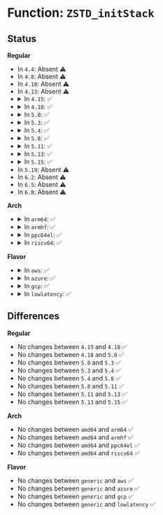 # Function: <code>ZSTD_initStack</code>

## Status
<b>Regular</b>
<ul>
<li>
In <code>4.4</code>: Absent ⚠️
</li>
<li>
In <code>4.8</code>: Absent ⚠️
</li>
<li>
In <code>4.10</code>: Absent ⚠️
</li>
<li>
In <code>4.13</code>: Absent ⚠️
</li>
<li>
<details>
<summary>In <code>4.15</code>: ✅</summary>

```c
ZSTD_customMem ZSTD_initStack(void *workspace, size_t workspaceSize);
```

**Collision:** Unique Global

**Inline:** No

**Transformation:** False

**Instances:**

```
In lib/zstd/zstd_common.c (ffffffff814ba3f0)
Location: lib/zstd/zstd_common.c:35
Inline: False
Direct callers:
  - lib/zstd/decompress.c:ZSTD_initDStream
  - lib/zstd/decompress.c:ZSTD_initDDict
  - lib/zstd/decompress.c:ZSTD_initDCtx
```
**Symbols:**

```
ffffffff814ba3f0-ffffffff814ba44b: ZSTD_initStack (STB_GLOBAL)
```
</details>
</li>
<li>
<details>
<summary>In <code>4.18</code>: ✅</summary>

```c
ZSTD_customMem ZSTD_initStack(void *workspace, size_t workspaceSize);
```

**Collision:** Unique Global

**Inline:** No

**Transformation:** False

**Instances:**

```
In lib/zstd/zstd_common.c (ffffffff814eccb0)
Location: lib/zstd/zstd_common.c:35
Inline: False
Direct callers:
  - lib/zstd/decompress.c:ZSTD_initDStream
  - lib/zstd/decompress.c:ZSTD_initDDict
  - lib/zstd/decompress.c:ZSTD_initDCtx
```
**Symbols:**

```
ffffffff814eccb0-ffffffff814ecd05: ZSTD_initStack (STB_GLOBAL)
```
</details>
</li>
<li>
<details>
<summary>In <code>5.0</code>: ✅</summary>

```c
ZSTD_customMem ZSTD_initStack(void *workspace, size_t workspaceSize);
```

**Collision:** Unique Global

**Inline:** No

**Transformation:** False

**Instances:**

```
In lib/zstd/zstd_common.c (ffffffff81500a50)
Location: lib/zstd/zstd_common.c:35
Inline: False
Direct callers:
  - lib/zstd/decompress.c:ZSTD_initDStream
  - lib/zstd/decompress.c:ZSTD_initDDict
  - lib/zstd/decompress.c:ZSTD_initDCtx
```
**Symbols:**

```
ffffffff81500a50-ffffffff81500aa5: ZSTD_initStack (STB_GLOBAL)
```
</details>
</li>
<li>
<details>
<summary>In <code>5.3</code>: ✅</summary>

```c
ZSTD_customMem ZSTD_initStack(void *workspace, size_t workspaceSize);
```

**Collision:** Unique Global

**Inline:** No

**Transformation:** False

**Instances:**

```
In lib/zstd/zstd_common.c (ffffffff8152ebb0)
Location: lib/zstd/zstd_common.c:35
Inline: False
Direct callers:
  - lib/zstd/decompress.c:ZSTD_initDStream
  - lib/zstd/decompress.c:ZSTD_initDDict
  - lib/zstd/decompress.c:ZSTD_initDCtx
```
**Symbols:**

```
ffffffff8152ebb0-ffffffff8152ec05: ZSTD_initStack (STB_GLOBAL)
```
</details>
</li>
<li>
<details>
<summary>In <code>5.4</code>: ✅</summary>

```c
ZSTD_customMem ZSTD_initStack(void *workspace, size_t workspaceSize);
```

**Collision:** Unique Global

**Inline:** No

**Transformation:** False

**Instances:**

```
In lib/zstd/zstd_common.c (ffffffff8154fa40)
Location: lib/zstd/zstd_common.c:35
Inline: False
Direct callers:
  - lib/zstd/decompress.c:ZSTD_initDStream
  - lib/zstd/decompress.c:ZSTD_initDDict
  - lib/zstd/decompress.c:ZSTD_initDCtx
```
**Symbols:**

```
ffffffff8154fa40-ffffffff8154fa95: ZSTD_initStack (STB_GLOBAL)
```
</details>
</li>
<li>
<details>
<summary>In <code>5.8</code>: ✅</summary>

```c
ZSTD_customMem ZSTD_initStack(void *workspace, size_t workspaceSize);
```

**Collision:** Unique Global

**Inline:** No

**Transformation:** False

**Instances:**

```
In lib/zstd/zstd_common.c (ffffffff815cd9b0)
Location: lib/zstd/zstd_common.c:35
Inline: False
Direct callers:
  - lib/zstd/compress.c:ZSTD_initCStream_usingCDict
  - lib/zstd/compress.c:ZSTD_initCDict
  - lib/zstd/compress.c:ZSTD_initCCtx
  - lib/zstd/decompress.c:ZSTD_initDStream
  - lib/zstd/decompress.c:ZSTD_initDDict
  - lib/zstd/decompress.c:ZSTD_initDCtx
```
**Symbols:**

```
ffffffff815cd9b0-ffffffff815cda05: ZSTD_initStack (STB_GLOBAL)
```
</details>
</li>
<li>
<details>
<summary>In <code>5.11</code>: ✅</summary>

```c
ZSTD_customMem ZSTD_initStack(void *workspace, size_t workspaceSize);
```

**Collision:** Unique Global

**Inline:** No

**Transformation:** False

**Instances:**

```
In lib/zstd/zstd_common.c (ffffffff815eb560)
Location: lib/zstd/zstd_common.c:35
Inline: False
Direct callers:
  - lib/zstd/compress.c:ZSTD_initCStream_usingCDict
  - lib/zstd/compress.c:ZSTD_initCDict
  - lib/zstd/compress.c:ZSTD_initCCtx
  - lib/zstd/decompress.c:ZSTD_initDStream
  - lib/zstd/decompress.c:ZSTD_initDDict
  - lib/zstd/decompress.c:ZSTD_initDCtx
```
**Symbols:**

```
ffffffff815eb560-ffffffff815eb5c0: ZSTD_initStack (STB_GLOBAL)
```
</details>
</li>
<li>
<details>
<summary>In <code>5.13</code>: ✅</summary>

```c
ZSTD_customMem ZSTD_initStack(void *workspace, size_t workspaceSize);
```

**Collision:** Unique Global

**Inline:** No

**Transformation:** False

**Instances:**

```
In lib/zstd/zstd_common.c (ffffffff815d9670)
Location: lib/zstd/zstd_common.c:35
Inline: False
Direct callers:
  - lib/zstd/decompress.c:ZSTD_initDStream
  - lib/zstd/decompress.c:ZSTD_initDDict
  - lib/zstd/decompress.c:ZSTD_initDCtx
```
**Symbols:**

```
ffffffff815d9670-ffffffff815d96d0: ZSTD_initStack (STB_GLOBAL)
```
</details>
</li>
<li>
<details>
<summary>In <code>5.15</code>: ✅</summary>

```c
ZSTD_customMem ZSTD_initStack(void *workspace, size_t workspaceSize);
```

**Collision:** Unique Global

**Inline:** No

**Transformation:** False

**Instances:**

```
In lib/zstd/zstd_common.c (ffffffff81644970)
Location: lib/zstd/zstd_common.c:35
Inline: False
Direct callers:
  - lib/zstd/decompress.c:ZSTD_initDStream
  - lib/zstd/decompress.c:ZSTD_initDDict
  - lib/zstd/decompress.c:ZSTD_initDCtx
```
**Symbols:**

```
ffffffff81644970-ffffffff816449d0: ZSTD_initStack (STB_GLOBAL)
```
</details>
</li>
<li>
In <code>5.19</code>: Absent ⚠️
</li>
<li>
In <code>6.2</code>: Absent ⚠️
</li>
<li>
In <code>6.5</code>: Absent ⚠️
</li>
<li>
In <code>6.8</code>: Absent ⚠️
</li>
</ul>
<b>Arch</b>
<ul>
<li>
<details>
<summary>In <code>arm64</code>: ✅</summary>

```c
ZSTD_customMem ZSTD_initStack(void *workspace, size_t workspaceSize);
```

**Collision:** Unique Global

**Inline:** No

**Transformation:** False

**Instances:**

```
In lib/zstd/zstd_common.c (ffff80001065ba60)
Location: lib/zstd/zstd_common.c:35
Inline: False
Direct callers:
  - lib/zstd/decompress.c:ZSTD_initDStream
  - lib/zstd/decompress.c:ZSTD_initDDict
  - lib/zstd/decompress.c:ZSTD_initDCtx
```
**Symbols:**

```
ffff80001065ba60-ffff80001065bab0: ZSTD_initStack (STB_GLOBAL)
```
</details>
</li>
<li>
<details>
<summary>In <code>armhf</code>: ✅</summary>

```c
ZSTD_customMem ZSTD_initStack(void *workspace, size_t workspaceSize);
```

**Collision:** Unique Global

**Inline:** No

**Transformation:** False

**Instances:**

```
In lib/zstd/zstd_common.c (c08050d0)
Location: lib/zstd/zstd_common.c:35
Inline: False
Direct callers:
  - lib/zstd/decompress.c:ZSTD_initDStream
  - lib/zstd/decompress.c:ZSTD_initDDict
  - lib/zstd/decompress.c:ZSTD_initDCtx
```
**Symbols:**

```
c08050d0-c0805138: ZSTD_initStack (STB_GLOBAL)
```
</details>
</li>
<li>
<details>
<summary>In <code>ppc64el</code>: ✅</summary>

```c
ZSTD_customMem ZSTD_initStack(void *workspace, size_t workspaceSize);
```

**Collision:** Unique Global

**Inline:** No

**Transformation:** False

**Instances:**

```
In lib/zstd/zstd_common.c (c00000000080d038)
Location: lib/zstd/zstd_common.c:35
Inline: False
Direct callers:
  - lib/zstd/decompress.c:ZSTD_initDStream
  - lib/zstd/decompress.c:ZSTD_initDDict
  - lib/zstd/decompress.c:ZSTD_initDCtx
```
**Symbols:**

```
c00000000080d038-c00000000080d0b0: ZSTD_initStack (STB_GLOBAL)
```
</details>
</li>
<li>
<details>
<summary>In <code>riscv64</code>: ✅</summary>

```c
ZSTD_customMem ZSTD_initStack(void *workspace, size_t workspaceSize);
```

**Collision:** Unique Global

**Inline:** No

**Transformation:** False

**Instances:**

```
In lib/zstd/zstd_common.c (ffffffe00048991e)
Location: lib/zstd/zstd_common.c:35
Inline: False
Direct callers:
  - lib/zstd/decompress.c:ZSTD_initDStream
  - lib/zstd/decompress.c:ZSTD_initDDict
  - lib/zstd/decompress.c:ZSTD_initDCtx
```
**Symbols:**

```
ffffffe00048991e-ffffffe00048996e: ZSTD_initStack (STB_GLOBAL)
```
</details>
</li>
</ul>
<b>Flavor</b>
<ul>
<li>
<details>
<summary>In <code>aws</code>: ✅</summary>

```c
ZSTD_customMem ZSTD_initStack(void *workspace, size_t workspaceSize);
```

**Collision:** Unique Global

**Inline:** No

**Transformation:** False

**Instances:**

```
In lib/zstd/zstd_common.c (ffffffff81548020)
Location: lib/zstd/zstd_common.c:35
Inline: False
Direct callers:
  - lib/zstd/decompress.c:ZSTD_initDStream
  - lib/zstd/decompress.c:ZSTD_initDDict
  - lib/zstd/decompress.c:ZSTD_initDCtx
```
**Symbols:**

```
ffffffff81548020-ffffffff81548075: ZSTD_initStack (STB_GLOBAL)
```
</details>
</li>
<li>
<details>
<summary>In <code>azure</code>: ✅</summary>

```c
ZSTD_customMem ZSTD_initStack(void *workspace, size_t workspaceSize);
```

**Collision:** Unique Global

**Inline:** No

**Transformation:** False

**Instances:**

```
In lib/zstd/zstd_common.c (ffffffff81538300)
Location: lib/zstd/zstd_common.c:35
Inline: False
Direct callers:
  - lib/zstd/decompress.c:ZSTD_initDStream
  - lib/zstd/decompress.c:ZSTD_initDDict
  - lib/zstd/decompress.c:ZSTD_initDCtx
```
**Symbols:**

```
ffffffff81538300-ffffffff81538355: ZSTD_initStack (STB_GLOBAL)
```
</details>
</li>
<li>
<details>
<summary>In <code>gcp</code>: ✅</summary>

```c
ZSTD_customMem ZSTD_initStack(void *workspace, size_t workspaceSize);
```

**Collision:** Unique Global

**Inline:** No

**Transformation:** False

**Instances:**

```
In lib/zstd/zstd_common.c (ffffffff81543d60)
Location: lib/zstd/zstd_common.c:35
Inline: False
Direct callers:
  - lib/zstd/decompress.c:ZSTD_initDStream
  - lib/zstd/decompress.c:ZSTD_initDDict
  - lib/zstd/decompress.c:ZSTD_initDCtx
```
**Symbols:**

```
ffffffff81543d60-ffffffff81543db5: ZSTD_initStack (STB_GLOBAL)
```
</details>
</li>
<li>
<details>
<summary>In <code>lowlatency</code>: ✅</summary>

```c
ZSTD_customMem ZSTD_initStack(void *workspace, size_t workspaceSize);
```

**Collision:** Unique Global

**Inline:** No

**Transformation:** False

**Instances:**

```
In lib/zstd/zstd_common.c (ffffffff8155db90)
Location: lib/zstd/zstd_common.c:35
Inline: False
Direct callers:
  - lib/zstd/decompress.c:ZSTD_initDStream
  - lib/zstd/decompress.c:ZSTD_initDDict
  - lib/zstd/decompress.c:ZSTD_initDCtx
```
**Symbols:**

```
ffffffff8155db90-ffffffff8155dbe5: ZSTD_initStack (STB_GLOBAL)
```
</details>
</li>
</ul>

## Differences
<b>Regular</b>
<ul>
<li>
No changes between <code>4.15</code> and <code>4.18</code> ✅
</li>
<li>
No changes between <code>4.18</code> and <code>5.0</code> ✅
</li>
<li>
No changes between <code>5.0</code> and <code>5.3</code> ✅
</li>
<li>
No changes between <code>5.3</code> and <code>5.4</code> ✅
</li>
<li>
No changes between <code>5.4</code> and <code>5.8</code> ✅
</li>
<li>
No changes between <code>5.8</code> and <code>5.11</code> ✅
</li>
<li>
No changes between <code>5.11</code> and <code>5.13</code> ✅
</li>
<li>
No changes between <code>5.13</code> and <code>5.15</code> ✅
</li>
</ul>
<b>Arch</b>
<ul>
<li>
No changes between <code>amd64</code> and <code>arm64</code> ✅
</li>
<li>
No changes between <code>amd64</code> and <code>armhf</code> ✅
</li>
<li>
No changes between <code>amd64</code> and <code>ppc64el</code> ✅
</li>
<li>
No changes between <code>amd64</code> and <code>riscv64</code> ✅
</li>
</ul>
<b>Flavor</b>
<ul>
<li>
No changes between <code>generic</code> and <code>aws</code> ✅
</li>
<li>
No changes between <code>generic</code> and <code>azure</code> ✅
</li>
<li>
No changes between <code>generic</code> and <code>gcp</code> ✅
</li>
<li>
No changes between <code>generic</code> and <code>lowlatency</code> ✅
</li>
</ul>
